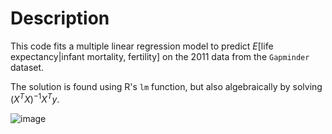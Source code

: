 # Description

This code fits a multiple linear regression model to predict $E[\text{life expectancy} | \text{infant mortality, fertility}]$ on the 2011 data from the `Gapminder` dataset.

The solution is found using R's `lm` function, but also algebraically by solving $(X^T X)^{-1}X^T y$.


![image](https://github.com/user-attachments/assets/61fcb2d1-8bb8-4356-b9ad-9e4ba0ee5537)

